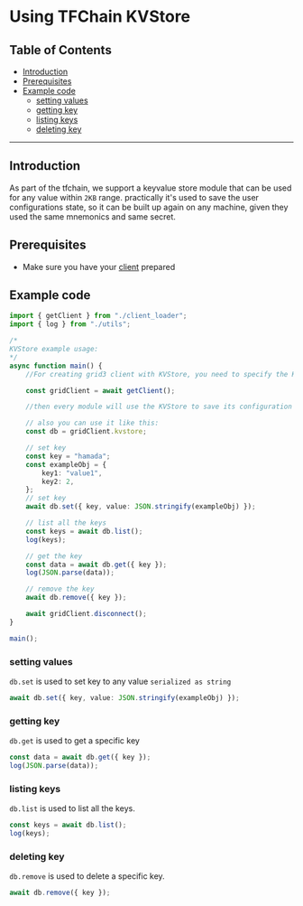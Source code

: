 <h1>Using TFChain KVStore</h1>

<h2>Table of Contents</h2>

- [Introduction](#introduction)
- [Prerequisites](#prerequisites)
- [Example code](#example-code)
  - [setting values](#setting-values)
  - [getting key](#getting-key)
  - [listing keys](#listing-keys)
  - [deleting key](#deleting-key)

***

## Introduction

As part of the tfchain, we support a keyvalue store module that can be used for any value within `2KB` range. practically it's used to save the user configurations state, so it can be built up again on any machine, given they used the same mnemonics and same secret.

## Prerequisites

- Make sure you have your [client](./grid3_javascript_loadclient.md) prepared

## Example code

```ts
import { getClient } from "./client_loader";
import { log } from "./utils";

/*
KVStore example usage:
*/
async function main() {
    //For creating grid3 client with KVStore, you need to specify the KVStore storage type in the pram:

    const gridClient = await getClient();

    //then every module will use the KVStore to save its configuration and restore it.

    // also you can use it like this:
    const db = gridClient.kvstore;

    // set key
    const key = "hamada";
    const exampleObj = {
        key1: "value1",
        key2: 2,
    };
    // set key
    await db.set({ key, value: JSON.stringify(exampleObj) });

    // list all the keys
    const keys = await db.list();
    log(keys);

    // get the key
    const data = await db.get({ key });
    log(JSON.parse(data));

    // remove the key
    await db.remove({ key });

    await gridClient.disconnect();
}

main();

```

### setting values

`db.set` is used to set key to any value `serialized as string`

```ts
await db.set({ key, value: JSON.stringify(exampleObj) });
```

### getting key

`db.get` is used to get a specific key

```ts
const data = await db.get({ key });
log(JSON.parse(data));
```

### listing keys

`db.list` is used to list all the keys.

```ts
const keys = await db.list();
log(keys);
```

### deleting key

`db.remove` is used to delete a specific key.

```ts
await db.remove({ key });
```
